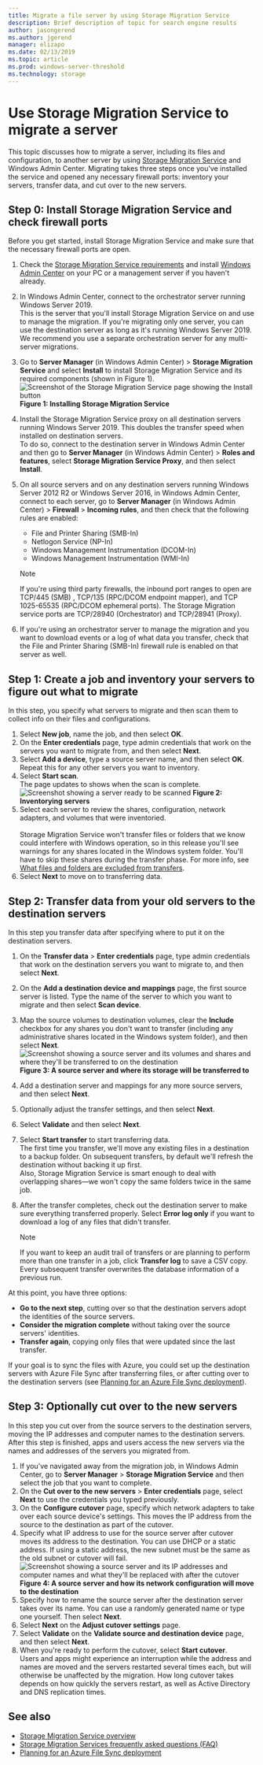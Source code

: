 ```yaml
---
title: Migrate a file server by using Storage Migration Service
description: Brief description of topic for search engine results
author: jasongerend
ms.author: jgerend
manager: elizapo
ms.date: 02/13/2019
ms.topic: article
ms.prod: windows-server-threshold
ms.technology: storage
---
```

# Use Storage Migration Service to migrate a server

This topic discusses how to migrate a server, including its files and configuration, to another server by using [Storage Migration Service](overview.md) and Windows Admin Center. Migrating takes three steps once you've installed the service and opened any necessary firewall ports: inventory your servers, transfer data, and cut over to the new servers.

## Step 0: Install Storage Migration Service and check firewall ports

Before you get started, install Storage Migration Service and make sure that the necessary firewall ports are open.

1. Check the [Storage Migration Service requirements](overview.md#requirements) and install [Windows Admin Center](../../manage/windows-admin-center/understand/windows-admin-center.md) on your PC or a management server if you haven't already.
2. In Windows Admin Center, connect to the orchestrator server running Windows Server 2019. <br>This is the server that you'll install Storage Migration Service on and use to manage the migration. If you're migrating only one server, you can use the destination server as long as it's running Windows Server 2019. We recommend you use a separate orchestration server for any multi-server migrations.
1. Go to **Server Manager** (in Windows Admin Center) > **Storage Migration Service** and select **Install** to install Storage Migration Service and its required components (shown in Figure 1).
    ![Screenshot of the Storage Migration Service page showing the Install button](media/migrate/install.png)
     **Figure 1: Installing Storage Migration Service**
1. Install the Storage Migration Service proxy on all destination servers running Windows Server 2019. This doubles the transfer speed when installed on destination servers. <br>To do so, connect to the destination server in Windows Admin Center and then go to **Server Manager** (in Windows Admin Center) > **Roles and features**, select **Storage Migration Service Proxy**, and then select **Install**.
1. On all source servers and on any destination servers running Windows Server 2012 R2 or Windows Server 2016, in Windows Admin Center, connect to each server, go to **Server Manager** (in Windows Admin Center) > **Firewall** > **Incoming rules**, and then check that the following rules are enabled:
    - File and Printer Sharing (SMB-In)
    - Netlogon Service (NP-In)
    - Windows Management Instrumentation (DCOM-In)
    - Windows Management Instrumentation (WMI-In)

   > [!NOTE]
   > If you're using third party firewalls, the inbound port ranges to open are TCP/445 (SMB) , TCP/135 (RPC/DCOM endpoint mapper), and TCP 1025-65535 (RPC/DCOM ephemeral ports). The Storage Migration service ports are TCP/28940 (Orchestrator) and TCP/28941 (Proxy).

1. If you're using an orchestrator server to manage the migration and you want to download events or a log of what data you transfer, check that the File and Printer Sharing (SMB-In) firewall rule is enabled on that server as well.

## Step 1: Create a job and inventory your servers to figure out what to migrate

In this step, you specify what servers to migrate and then scan them to collect info on their files and configurations.

1. Select **New job**, name the job, and then select **OK**.
1. On the **Enter credentials** page, type admin credentials that work on the servers you want to migrate from, and then select **Next**.
1. Select **Add a device**, type a source server name, and then select **OK**. <br>Repeat this for any other servers you want to inventory.
1. Select **Start scan**.<br>The page updates to shows when the scan is complete.
    ![Screenshot showing a server ready to be scanned](media/migrate/inventory.png)
     **Figure 2: Inventorying servers**
1. Select each server to review the shares, configuration, network adapters, and volumes that were inventoried. <br><br>Storage Migration Service won't transfer files or folders that we know could interfere with Windows operation, so in this release you'll see warnings for any shares located in the Windows system folder. You'll have to skip these shares during the transfer phase. For more info, see [What files and folders are excluded from transfers](faq.md#what-files-and-folders-are-excluded-from-transfers).
1. Select **Next** to move on to transferring data.

## Step 2: Transfer data from your old servers to the destination servers

In this step you transfer data after specifying where to put it on the destination servers.

1. On the **Transfer data** > **Enter credentials** page, type admin credentials that work on the destination servers you want to migrate to, and then select **Next**.
2. On the **Add a destination device and mappings** page, the first source server is listed. Type the name of the server to which you want to migrate and then select **Scan device**.
3. Map the source volumes to destination volumes, clear the **Include** checkbox for any shares you don't want to transfer (including any administrative shares located in the Windows system folder), and then select **Next**.
   ![Screenshot showing a source server and its volumes and shares and where they'll be transferred to on the destination](media/migrate/transfer.png)
    **Figure 3: A source server and where its storage will be transferred to**
4. Add a destination server and mappings for any more source servers, and then select **Next**.
5. Optionally adjust the transfer settings, and then select **Next**.
6. Select **Validate** and then select **Next**.
7. Select **Start transfer** to start transferring data.<br>The first time you transfer, we'll move any existing files in a destination to a backup folder. On subsequent transfers, by default we'll refresh the destination without backing it up first. <br>Also, Storage Migration Service is smart enough to deal with overlapping shares—we won't copy the same folders twice in the same job.
8. After the transfer completes, check out the destination server to make sure everything transferred properly. Select **Error log only** if you want to download a log of any files that didn't transfer.

   > [!NOTE]
   > If you want to keep an audit trail of transfers or are planning to perform more than one transfer in a job, click **Transfer log** to save a CSV copy. Every subsequent transfer overwrites the database information of a previous run. 

At this point, you have three options:

- **Go to the next step**, cutting over so that the destination servers adopt the identities of the source servers.
- **Consider the migration complete** without taking over the source servers' identities.
- **Transfer again**, copying only files that were updated since the last transfer.

If your goal is to sync the files with Azure, you could set up the destination servers with Azure File Sync after transferring files, or after cutting over to the destination servers (see [Planning for an Azure File Sync deployment](https://docs.microsoft.com/azure/storage/files/storage-sync-files-planning)).

## Step 3: Optionally cut over to the new servers

In this step you cut over from the source servers to the destination servers, moving the IP addresses and computer names to the destination servers. After this step is finished, apps and users access the new servers via the names and addresses of the servers you migrated from.

 1. If you've navigated away from the migration job, in Windows Admin Center, go to **Server Manager** > **Storage Migration Service** and then select the job that you want to complete. 
 1. On the **Cut over to the new servers** > **Enter credentials** page, select **Next** to use the credentials you typed previously.
 1. On the **Configure cutover** page, specify which network adapters to take over each source device's settings. This moves the IP address from the source to the destination as part of the cutover.
 1. Specify what IP address to use for the source server after cutover moves its address to the destination. You can use DHCP or a static address. If using a static address, the new subnet must be the same as the old subnet or cutover will fail.
    ![Screenshot showing a source server and its IP addresses and computer names and what they'll be replaced with after the cutover](media/migrate/cutover.png)
    **Figure 4: A source server and how its network configuration will move to the destination**
 1. Specify how to rename the source server after the destination server takes over its name. You can use a randomly generated name or type one yourself. Then select **Next**.
 1. Select **Next** on the **Adjust cutover settings** page.
 1. Select **Validate** on the **Validate source and destination device** page, and then select **Next**.
 1. When you're ready to perform the cutover, select **Start cutover**. <br>Users and apps might experience an interruption while the address and names are moved and the servers restarted several times each, but will otherwise be unaffected by the migration. How long cutover takes depends on how quickly the servers restart, as well as Active Directory and DNS replication times.

## See also

- [Storage Migration Service overview](overview.md)
- [Storage Migration Services frequently asked questions (FAQ)](faq.md)
- [Planning for an Azure File Sync deployment](https://docs.microsoft.com/azure/storage/files/storage-sync-files-planning)
